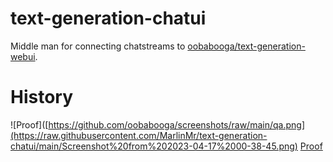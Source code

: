 # text-generation-chatui

Middle man for connecting chatstreams to [oobabooga/text-generation-webui](https://github.com/oobabooga/stable-diffusion-webui).

# History
![Proof]([https://github.com/oobabooga/screenshots/raw/main/qa.png](https://raw.githubusercontent.com/MarlinMr/text-generation-chatui/main/Screenshot%20from%202023-04-17%2000-38-45.png)
[Proof](https://raw.githubusercontent.com/MarlinMr/text-generation-chatui/main/Screenshot%20from%202023-04-17%2000-38-45.png)
